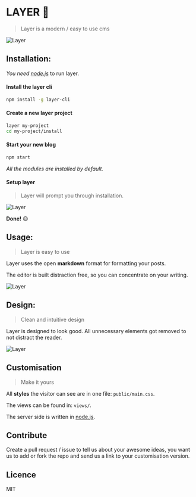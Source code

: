 # LAYER 💚
 > Layer is a modern / easy to use cms

![Layer](http://i.imgur.com/JqssJ17.gif)

## Installation:
_You need [node.js](http://nodejs.org)_ to run layer.

#### Install the layer cli
```bash
npm install -g layer-cli
```
#### Create a new layer project
```bash
layer my-project
cd my-project/install
```
#### Start your new blog
```bash
npm start
```
_All the modules are installed by default._
#### Setup layer
 > Layer will prompt you through installation.

![Layer](http://i.imgur.com/JUJV4qT.png)

**Done!** 😉
## Usage:
> Layer is easy to use

Layer uses the open __markdown__ format for formatting your posts.

The editor is built distraction free, so you can concentrate on your writing.

![Layer](http://i.imgur.com/fIdkss1.png)

## Design:
> Clean and intuitive design

Layer is designed to look good. All unnecessary elements got removed to not distract the reader.

![Layer](http://i.imgur.com/NeydP1b.png)

## Customisation
> Make it yours

All **styles** the visitor can see are in one file: `public/main.css`.

The views can be found in: `views/`.

The server side is written in [node.js](http://nodejs.org).

## Contribute
Create a pull request / issue to tell us about your awesome ideas, you want us to add or fork the repo and send us a link to your customisation version.

## Licence
MIT
